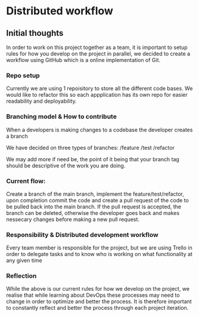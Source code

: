 # Distributed workflow

## Initial thoughts
In order to work on this project together as a team, it is important to setup rules for how you develop on the project in parallel, we decided to create a workflow using GitHub which is a online implementation of Git.

### Repo setup
Currently we are using 1 repoisitory to store all the different code bases. We would like to refactor this so each appplication has its own repo for easier readability and deployability.

### Branching model & How to contribute
When a developers is making changes to a codebase the developer creates a branch

We have decided on three types of branches:
/feature
/test
/refactor

We may add more if need be, the point of it being that your branch tag should be descriptive of the work you are doing.

### Current flow: 
Create a branch of the main branch, implement the feature/test/refactor, upon completion commit the code and create a pull request of the code to be pulled back into the main branch. If the pull request is accepted, the branch can be deleted, otherwise the developer goes  back and makes nessecary changes before making a new pull request.

### Responsibility & Distributed development workflow
Every team member is responsible for the project, but we are using Trello in order to delegate tasks and to know who is working on what functionality at any given time

### Reflection
While the above is our current rules for how we develop on the project, we realise that while learning about DevOps these processes may need to change in order to optimize and better the process. It is therefore important to constantly reflect and better the process through each project iteration.
